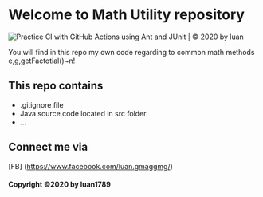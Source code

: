 # Welcome to Math Utility repository
![Practice CI with GitHub Actions using Ant and JUnit | © 2020 by luan](https://github.com/luan1789/math-util/workflows/Practice%20CI%20with%20GitHub%20Actions%20using%20Ant%20and%20JUnit%20%7C%20%C2%A9%202020%20by%20luan/badge.svg)

You will find in this repo my own code
regarding to common math methods e,g,getFactotial()~n!

## This repo contains
* .gitignore file
* Java source code located in src folder
* ...
## Connect me via
[FB] (https://www.facebook.com/luan.gmaggmg/)
#### Copyright ©2020 by luan1789
